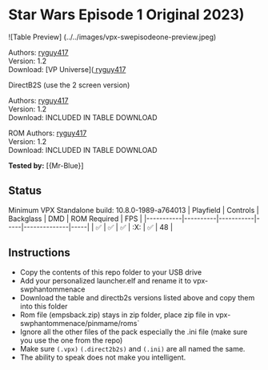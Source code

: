 # Star Wars Episode 1 Original 2023)

![Table Preview] (../../images/vpx-swepisodeone-preview.jpeg)

Authors: [ ryguy417](https://vpuniverse.com/profile/31096-ryguy417/)  
Version: 1.2  
Download: [VP Universe]([ ryguy417](https://vpuniverse.com/files/file/16014-star-wars-episode-1-original-2023/)  

DirectB2S (use the 2 screen version)

Authors: [ ryguy417](https://vpuniverse.com/profile/31096-ryguy417/)  
Version: 1.2  
Download: INCLUDED IN TABLE DOWNLOAD  

ROM
Authors: [ ryguy417](https://vpuniverse.com/profile/31096-ryguy417/)  
Version: 1.2  
Download: INCLUDED IN TABLE DOWNLOAD  

**Tested by:** [{Mr-Blue}]

## Status 

Minimum VPX Standalone build: 10.8.0-1989-a764013
| Playfield | Controls | Backglass | DMD | ROM Required | FPS | 
|-----------|----------|-----------|-----|--------------|-----|
| :white_check_mark: | :white_check_mark: | :white_check_mark: | :X: | :white_check_mark: | 48 |

## Instructions

- Copy the contents of this repo folder to your USB drive
- Add your personalized launcher.elf and rename it to vpx-swphantommenace
- Download the table and directb2s versions listed above and copy them into this folder
- Rom file (empsback.zip) stays in zip folder, place zip file in vpx-swphantommenace/pinmame/roms`
- Ignore all the other files of the pack especially the .ini file (make sure you use the one from the repo)
- Make sure `(.vpx)` `(.direct2b2s)`  and `(.ini)` are all named the same.
- The ability to speak does not make you intelligent.
